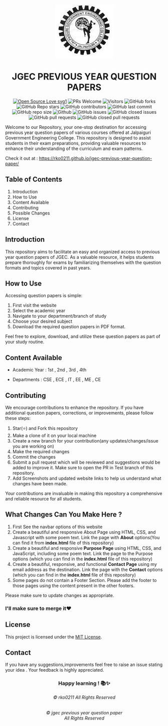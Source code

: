 <div align="center"><img src="readme logo.jpeg"/></div>

# <div align="center">JGEC PREVIOUS YEAR QUESTION PAPERS</div>

<div align="center">
 <p>

[![Open Source Love svg1](https://badges.frapsoft.com/os/v1/open-source.svg?v=103)](https://github.com/ellerbrock/open-source-badges/)
![PRs Welcome](https://img.shields.io/badge/PRs-welcome-brightgreen.svg?style=flat)
![Visitors](https://api.visitorbadge.io/api/visitors?path=rko0211%2Fjgec-previous-year-question-paper%20&countColor=%23263759&style=flat)
![GitHub forks](https://img.shields.io/github/forks/rko0211/jgec-previous-year-question-paper)
![GitHub Repo stars](https://img.shields.io/github/stars/rko0211/jgec-previous-year-question-paper)
![GitHub contributors](https://img.shields.io/github/contributors/rko0211/jgec-previous-year-question-paper)
![GitHub last commit](https://img.shields.io/github/last-commit/rko0211/jgec-previous-year-question-paper)
![GitHub repo size](https://img.shields.io/github/repo-size/rko0211/jgec-previous-year-question-paper)
![Github](https://img.shields.io/github/license/rko0211/jgec-previous-year-question-paper)
![GitHub issues](https://img.shields.io/github/issues/rko0211/jgec-previous-year-question-paper)
![GitHub closed issues](https://img.shields.io/github/issues-closed-raw/rko0211/jgec-previous-year-question-paper)
![GitHub pull requests](https://img.shields.io/github/issues-pr/rko0211/jgec-previous-year-question-paper)
![GitHub closed pull requests](https://img.shields.io/github/issues-pr-closed/rko0211/jgec-previous-year-question-paper)

 </p>
 </div>

Welcome to our Repository, your one-stop destination for accessing previous year question papers of various courses offered at Jalpaiguri Government Engineering College. This repository is designed to assist students in their exam preparations, providing valuable resources to enhance their understanding of the curriculum and exam patterns.

Check it out at : https://rko0211.github.io/jgec-previous-year-question-paper/

## Table of Contents

1) Introduction
2) How to Use
3) Content Available
4) Contributing
5) Possible Changes
6) License
7) Contact

## Introduction

This repository aims to facilitate an easy and organized access to previous year question papers of JGEC. As a valuable resource, it helps students prepare thoroughly for exams by familiarizing themselves with the question formats and topics covered in past years.

## How to Use

Accessing question papers is simple:

1) First visit the website
2) Select the academic year
3) Navigate to your department/branch of study
4) Choose your desired subject
5) Download the required question papers in PDF format.

Feel free to explore, download, and utilize these question papers as part of your study routine.

## Content Available

- Academic Year : 1st , 2nd , 3rd , 4th

- Departments : CSE , ECE , IT , EE , ME , CE 

## Contributing

We encourage contributions to enhance the repository. If you have additional question papers, corrections, or improvements, please follow these steps:

1) Star(⭐) and Fork this repository
2) Make a clone of it on your local machine
3) Create a new branch for your contribution(any updates/changes/issue you are working on)
4) Make the required changes
5) Commit the changes
6) Submit a pull request which will be reviewed and suggestions would be added to improve it.
Make sure to open the PR in Test branch of this repository. 
7) Add Screenshots and updated website links to help us understand what changes have been made.

Your contributions are invaluable in making this repository a comprehensive and reliable resource for all students.

## What Changes Can You Make Here ?

1) First See the navbar options of this website
2) Create a beautiful and responsive About Page using HTML, CSS, and Javascript with some poem text. Link the page with **About** options(You can find it from **index.html** file of this repository)
3) Create a beautiful and responsive **Purpose Page** using HTML, CSS, and JavaScript, including some poem text. Link the page to the Purpose options (which you can find in the **index.html** file of this repository)
4) Create a beautiful, responsive, and functional **Contact Page** using my email address as the destination. Link the page with the **Contact** options (which you can find in the **index.html** file of this repository)
5) Some pages do not contain a Footer Section. Please add the footer to those pages using the content present in the other footers.

Please make sure to update changes as appropriate.

### I'll make sure to merge it❤

## License 

This project is licensed under the <a href="https://github.com/rko0211/jgec-previous-year-question-paper/blob/main/LICENSE">MIT License</a>.

## Contact

If you have any suggestions,improvements feel free to raise an issue stating your idea . Your feedback is highly appreciated.

### <div align="center">Happy learning ! 📚✨</div>

<h6 align="center"> ©  rko0211 All Rights Reserved</h6>

<h6 align="center">© jgec previous year question paper <br>
All Rights Reserved</h6>

